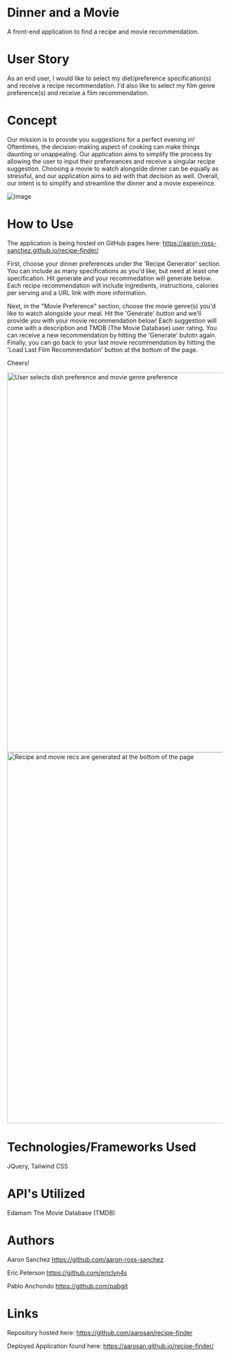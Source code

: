 # Dinner and a Movie
A front-end application to find a recipe and movie recommendation.

# User Story
As an end user, I would like to select my diet/preference specification(s) and receive a recipe recommendation. I'd also like to select my film genre preference(s) and receive a film recommendation.

# Concept
Our mission is to provide you suggestions for a perfect evening in! Oftentimes, the decision-making aspect of cooking can make things daunting or unappealing. Our application aims to simplify the process by allowing the user to input their prefereances and receive a singular recipe suggestion. Choosing a movie to watch alongside dinner can be equally as stressful, and our application aims to aid with that decision as well. Overall, our intent is to simplify and streamline the dinner and a movie expereince.

![image](https://github.com/aaron-ross-sanchez/recipe-finder/assets/136914192/1aaf1a41-69c1-423c-9e4b-1794c1c72670)

# How to Use
The application is being hosted on GitHub pages here:
https://aaron-ross-sanchez.github.io/recipe-finder/

First, choose your dinner preferences under the 'Recipe Generator' section. You can include as many specifications as you'd like, but need at least one specification. Hit generate and your recommedation will generate below. Each recipe recommendation will include ingredients, instructions, calories per serving and a URL link with more information.

Next, in the "Movie Preference" section, choose the movie genre(s) you'd like to watch alongside your meal. Hit the 'Generate' button and we'll provide you with your movie recommendation below! Each suggestion will come with a description and TMDB (The Movie Database) user rating. You can receive a new recommendation by hitting the 'Generate' butotn again. Finally, you can go back to your last movie recommendation by hitting the 'Load Last Film Recommendation' button at the bottom of the page.

Cheers!

<img width="887" alt="User selects dish preference and movie genre preference" src="https://github.com/aaron-ross-sanchez/recipe-finder/assets/29375681/bd8efaa2-636d-4595-8f4f-fbbd04a7a161" style="border: black;">

<img width="866" alt="Recipe and movie recs are generated at the bottom of the page" src="https://github.com/aaron-ross-sanchez/recipe-finder/assets/29375681/5ec6a865-6bde-4113-8e1e-41628b707476"  style="border: black;">


# Technologies/Frameworks Used
JQuery,
Tailwind CSS

# API's Utilized
Edamam
The Movie Database (TMDB)

# Authors
Aaron Sanchez
https://github.com/aaron-ross-sanchez

Eric Peterson
https://github.com/ericlyn4s

Pablo Anchondo
https://github.com/pabgit

# Links
Repository hosted here:
https://github.com/aarosan/recipe-finder

Deployed Application found here:
https://aarosan.github.io/recipe-finder/
